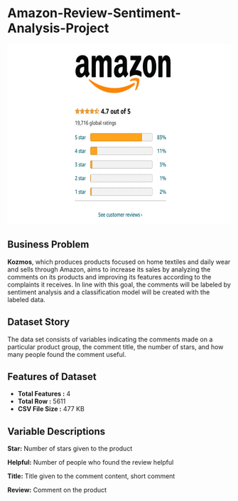 # Amazon-Review-Sentiment-Analysis-Project

<img src = "images/amazon_kozmos_review.png" style = "width:975px; height:405px"/> 

## Business Problem

**Kozmos**, which produces products focused on home textiles and daily wear and sells through Amazon, aims to increase its sales by analyzing the comments on its products and improving its features according to the complaints it receives. In line with this goal, the comments will be labeled by sentiment analysis and a classification model will be created with the labeled data.

## Dataset Story

The data set consists of variables indicating the comments made on a particular product group, the comment title, the number of stars, and how many people found the comment useful.

## Features of Dataset

- **Total Features :** 4
- **Total Row :** 5611
- **CSV File Size :** 477 KB

## Variable Descriptions

**Star:** Number of stars given to the product

**Helpful:** Number of people who found the review helpful

**Title:** Title given to the comment content, short comment

**Review:** Comment on the product
